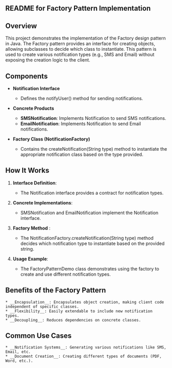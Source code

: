## README for Factory Pattern Implementation
## Overview
This project demonstrates the implementation of the Factory design pattern in Java. The Factory pattern provides an interface for creating objects, allowing subclasses to decide which class to instantiate. This pattern is used to create various notification types (e.g., SMS and Email) without exposing the creation logic to the client.

## Components
* __Notification Interface__  

    * Defines the notifyUser() method for sending notifications.
* __Concrete Products__

    * __SMSNotification__: Implements Notification to send SMS notifications.
    * __EmailNotification__: Implements Notification to send Email notifications.
* __Factory Class (NotificationFactory)__

    * Contains the createNotification(String type) method to instantiate the appropriate notification class based on the type provided.
## How It Works
1. __Interface Definition__:

    * The Notification interface provides a contract for notification types.
2. __Concrete Implementations__:

    * SMSNotification and EmailNotification implement the Notification interface.
3. __Factory Method__  :

    * The NotificationFactory.createNotification(String type) method decides which notification type to instantiate based on the provided string.
4. __Usage Example__:

    * The FactoryPatternDemo class demonstrates using the factory to create and use different notification types.
## Benefits of the Factory Pattern
    * __Encapsulation__: Encapsulates object creation, making client code independent of specific classes.
    * __Flexibility__: Easily extendable to include new notification types.
    * __Decoupling__: Reduces dependencies on concrete classes.
## Common Use Cases
    * __Notification Systems__: Generating various notifications like SMS, Email, etc.
    * __Document Creation__: Creating different types of documents (PDF, Word, etc.).

